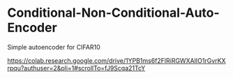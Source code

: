# Conditional-Non-Conditional-Auto-Encoder
Simple autoencoder for CIFAR10

https://colab.research.google.com/drive/1YPB1ms6f2FlRiRGWXAIIO1rGvrKXrpqu?authuser=2&pli=1#scrollTo=fJ9Scqa21TcY
